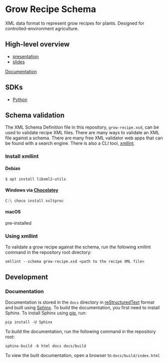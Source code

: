 # Grow Recipe Schema

XML data format to represent grow recipes for plants. Designed for controlled-environment agriculture.

## High-level overview
- [presentation](https://www.youtube.com/watch?v=Zhoeu7jPA-w)
- [slides](https://njason.github.io/grow-recipe-schema/presentation)

[Documentation](https://grow-recipe-schema.readthedocs.io)

## SDKs
 - [Python](https://github.com/njason/grow-recipe-python)

## Schema validation

The XML Schema Definition file in this repository, `grow-recipe.xsd`, can be used to validate recipe XML files. There are many ways to validate an XML file against a schema. There are many free XML validator web apps that can be found with a search engine. There is also a CLI tool, [xmllint](http://xmlsoft.org/xmllint.html).

### Install xmllint

#### Debian
`$ apt install libxml2-utils`

#### Windows via [Chocolatey](https://chocolatey.org/)
`C:\ choco install xsltproc`

#### macOS
pre-installed

### Using xmllint

To validate a grow recipe against the schema, run the following xmllint command in the repository root directory:

`xmllint --schema grow-recipe.xsd <path to the recipe XML file>`

## Development

### Documentation

Documentation is stored in the `docs` directory in [reStructuredText](http://docutils.sourceforge.net/rst.html) format and built using [Sphinx](http://www.sphinx-doc.org). To build the documentation, you first need to install Sphinx. To install Sphinx using [pip](https://pip.pypa.io/en/stable/), run:

`pip install -U Sphinx`

To build the documentation, run the following command in the repository root:

`sphinx-build -b html docs docs/build`

To view the built documentation, open a browser to `docs/build/index.html`

